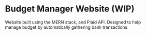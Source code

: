 # Budget Manager Website (WIP)

Website built using the MERN stack, and Plaid API. Designed to help manage budget by automatically gathering bank transactions.
